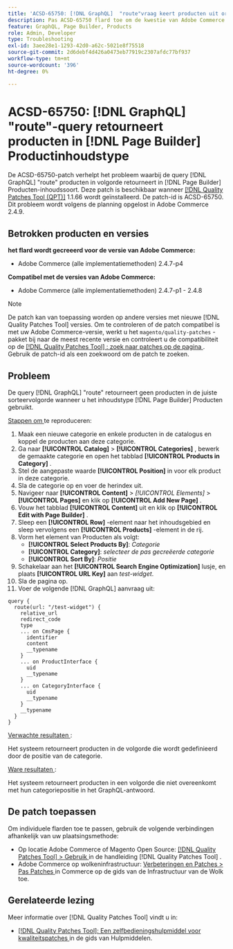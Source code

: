 ```yaml
---
title: 'ACSD-65750: [!DNL GraphQL]  "route"vraag keert producten uit orde in  [!DNL Page Builder]  Inhoudstype van Producten terug'
description: Pas ACSD-65750 flard toe om de kwestie van Adobe Commerce te bevestigen waar de "route"vraag van GraphQL producten uit orde in  [!DNL Page Builder]  inhoudstype van Producten terugkeert.
feature: GraphQL, Page Builder, Products
role: Admin, Developer
type: Troubleshooting
exl-id: 3aee28e1-1293-42d0-a62c-5021e8f75518
source-git-commit: 2d6debf4d426a0473eb77919c2307afdc77bf937
workflow-type: tm+mt
source-wordcount: '396'
ht-degree: 0%

---
```


# ACSD-65750: [!DNL GraphQL] &quot;route&quot;-query retourneert producten in [!DNL Page Builder] Productinhoudstype

De ACSD-65750-patch verhelpt het probleem waarbij de query [!DNL GraphQL] &quot;route&quot; producten in volgorde retourneert in [!DNL Page Builder] Producten-inhoudssoort. Deze patch is beschikbaar wanneer [[!DNL Quality Patches Tool (QPT)]](/help/tools/quality-patches-tool/quality-patches-tool-to-self-serve-quality-patches.md) 1.1.66 wordt geïnstalleerd. De patch-id is ACSD-65750. Dit probleem wordt volgens de planning opgelost in Adobe Commerce 2.4.9.

## Betrokken producten en versies

**het flard wordt gecreeerd voor de versie van Adobe Commerce:**

* Adobe Commerce (alle implementatiemethoden) 2.4.7-p4

**Compatibel met de versies van Adobe Commerce:**

* Adobe Commerce (alle implementatiemethoden) 2.4.7-p1 - 2.4.8

>[!NOTE]
>
>De patch kan van toepassing worden op andere versies met nieuwe [!DNL Quality Patches Tool] versies. Om te controleren of de patch compatibel is met uw Adobe Commerce-versie, werkt u het `magento/quality-patches` -pakket bij naar de meest recente versie en controleert u de compatibiliteit op de [[!DNL Quality Patches Tool] : zoek naar patches op de pagina ](https://experienceleague.adobe.com/tools/commerce-quality-patches/index.html) . Gebruik de patch-id als een zoekwoord om de patch te zoeken.

## Probleem

De query [!DNL GraphQL] &quot;route&quot; retourneert geen producten in de juiste sorteervolgorde wanneer u het inhoudstype [!DNL Page Builder] Producten gebruikt.

<u> Stappen om </u> te reproduceren:

1. Maak een nieuwe categorie en enkele producten in de catalogus en koppel de producten aan deze categorie.
1. Ga naar **[!UICONTROL Catalog]** > **[!UICONTROL Categories]** , bewerk de gemaakte categorie en open het tabblad **[!UICONTROL Products in Category]** .
1. Stel de aangepaste waarde **[!UICONTROL Position]** in voor elk product in deze categorie.
1. Sla de categorie op en voer de herindex uit.
1. Navigeer naar **[!UICONTROL Content]** > *[!UICONTROL Elements]* > **[!UICONTROL Pages]** en klik op **[!UICONTROL Add New Page]** .
1. Vouw het tabblad **[!UICONTROL Content]** uit en klik op **[!UICONTROL Edit with Page Builder]** .
1. Sleep een **[!UICONTROL Row]** -element naar het inhoudsgebied en sleep vervolgens een **[!UICONTROL Products]** -element in de rij.
1. Vorm het element van Producten als volgt:
   * **[!UICONTROL Select Products By]**: *Categorie*
   * **[!UICONTROL Category]**: *selecteer de pas gecreëerde categorie*
   * **[!UICONTROL Sort By]**: *Positie*
1. Schakelaar aan het **[!UICONTROL Search Engine Optimization]** lusje, en plaats **[!UICONTROL URL Key]** aan *test-widget*.
1. Sla de pagina op.
1. Voer de volgende [!DNL GraphQL] aanvraag uit:

```
query {
  route(url: "/test-widget") {
    relative_url
    redirect_code
    type
    ... on CmsPage {
      identifier
      content
      __typename
    }
    ... on ProductInterface {
      uid
      __typename
    }
    ... on CategoryInterface {
      uid
      __typename
    }
    __typename
  }
}
```

<u> Verwachte resultaten </u>:

Het systeem retourneert producten in de volgorde die wordt gedefinieerd door de positie van de categorie.

<u> Ware resultaten </u>:

Het systeem retourneert producten in een volgorde die niet overeenkomt met hun categoriepositie in het GraphQL-antwoord.

## De patch toepassen

Om individuele flarden toe te passen, gebruik de volgende verbindingen afhankelijk van uw plaatsingsmethode:

* Op locatie Adobe Commerce of Magento Open Source: [[!DNL Quality Patches Tool] > Gebruik ](/help/tools/quality-patches-tool/usage.md) in de handleiding [!DNL Quality Patches Tool] .
* Adobe Commerce op wolkeninfrastructuur: [ Verbeteringen en Patches > Pas Patches ](https://experienceleague.adobe.com/docs/commerce-cloud-service/user-guide/develop/upgrade/apply-patches.html) in Commerce op de gids van de Infrastructuur van de Wolk toe.

## Gerelateerde lezing

Meer informatie over [!DNL Quality Patches Tool] vindt u in:

* [[!DNL Quality Patches Tool]: Een zelfbedieningshulpmiddel voor kwaliteitspatches ](/help/tools/quality-patches-tool/quality-patches-tool-to-self-serve-quality-patches.md) in de gids van Hulpmiddelen.
